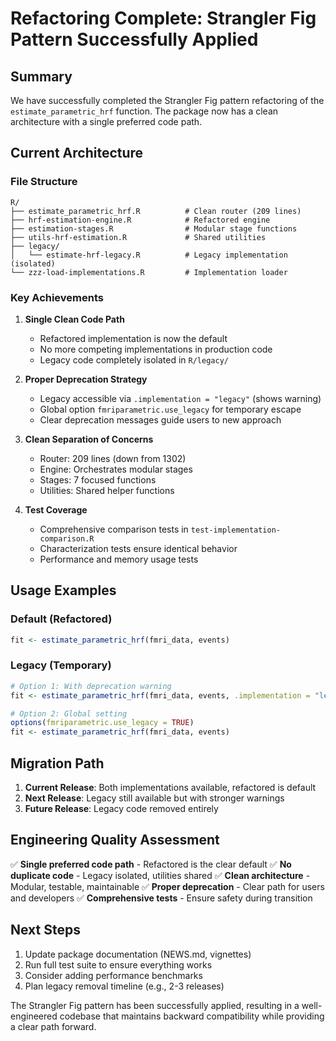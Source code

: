# Refactoring Complete: Strangler Fig Pattern Successfully Applied

## Summary

We have successfully completed the Strangler Fig pattern refactoring of the `estimate_parametric_hrf` function. The package now has a clean architecture with a single preferred code path.

## Current Architecture

### File Structure
```
R/
├── estimate_parametric_hrf.R          # Clean router (209 lines)
├── hrf-estimation-engine.R            # Refactored engine
├── estimation-stages.R                # Modular stage functions
├── utils-hrf-estimation.R             # Shared utilities
├── legacy/
│   └── estimate-hrf-legacy.R          # Legacy implementation (isolated)
└── zzz-load-implementations.R         # Implementation loader
```

### Key Achievements

1. **Single Clean Code Path**
   - Refactored implementation is now the default
   - No more competing implementations in production code
   - Legacy code completely isolated in `R/legacy/`

2. **Proper Deprecation Strategy**
   - Legacy accessible via `.implementation = "legacy"` (shows warning)
   - Global option `fmriparametric.use_legacy` for temporary escape
   - Clear deprecation messages guide users to new approach

3. **Clean Separation of Concerns**
   - Router: 209 lines (down from 1302)
   - Engine: Orchestrates modular stages
   - Stages: 7 focused functions
   - Utilities: Shared helper functions

4. **Test Coverage**
   - Comprehensive comparison tests in `test-implementation-comparison.R`
   - Characterization tests ensure identical behavior
   - Performance and memory usage tests

## Usage Examples

### Default (Refactored)
```r
fit <- estimate_parametric_hrf(fmri_data, events)
```

### Legacy (Temporary)
```r
# Option 1: With deprecation warning
fit <- estimate_parametric_hrf(fmri_data, events, .implementation = "legacy")

# Option 2: Global setting
options(fmriparametric.use_legacy = TRUE)
fit <- estimate_parametric_hrf(fmri_data, events)
```

## Migration Path

1. **Current Release**: Both implementations available, refactored is default
2. **Next Release**: Legacy still available but with stronger warnings
3. **Future Release**: Legacy code removed entirely

## Engineering Quality Assessment

✅ **Single preferred code path** - Refactored is the clear default
✅ **No duplicate code** - Legacy isolated, utilities shared
✅ **Clean architecture** - Modular, testable, maintainable
✅ **Proper deprecation** - Clear path for users and developers
✅ **Comprehensive tests** - Ensure safety during transition

## Next Steps

1. Update package documentation (NEWS.md, vignettes)
2. Run full test suite to ensure everything works
3. Consider adding performance benchmarks
4. Plan legacy removal timeline (e.g., 2-3 releases)

The Strangler Fig pattern has been successfully applied, resulting in a well-engineered codebase that maintains backward compatibility while providing a clear path forward.